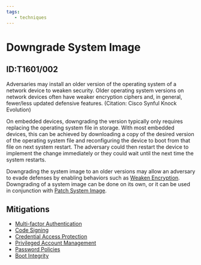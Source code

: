 ```yaml
---
tags:
   - techniques
---
```

# Downgrade System Image
## ID:T1601/002
Adversaries may install an older version of the operating system of a network device to weaken security.  Older operating system versions on network devices often have weaker encryption ciphers and, in general, fewer/less updated defensive features. (Citation: Cisco Synful Knock Evolution)

On embedded devices, downgrading the version typically only requires replacing the operating system file in storage.  With most embedded devices, this can be achieved by downloading a copy of the desired version of the operating system file and reconfiguring the device to boot from that file on next system restart.  The adversary could then restart the device to implement the change immediately or they could wait until the next time the system restarts.

Downgrading the system image to an older versions may allow an adversary to evade defenses by enabling behaviors such as [Weaken Encryption](/mitre/techniques/T1600).  Downgrading of a system image can be done on its own, or it can be used in conjunction with [Patch System Image](/mitre/techniques/T1601/001).  
## Mitigations
* [Multi-factor Authentication](/mitre/mitigations/M1032)
* [Code Signing](/mitre/mitigations/M1045)
* [Credential Access Protection](/mitre/mitigations/M1043)
* [Privileged Account Management](/mitre/mitigations/M1026)
* [Password Policies](/mitre/mitigations/M1027)
* [Boot Integrity](/mitre/mitigations/M1046)
